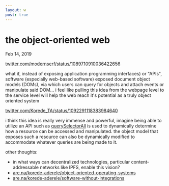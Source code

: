 ```yaml
---
layout: w
post: true
---
```

# the object-oriented web

Feb 14, 2019

[twitter.com/modernserf/status/1089710910036422656](https://twitter.com/modernserf/status/1089710910036422656)

what if, instead of exposing application programming interfaces) or "APIs", software (especially web-based software) exposed document object models (DOMs), via which users can query for objects and attach events or manipulate said DOM... i feel like pulling this idea from the webpage level to the service level will help the web reach it's potential as a truly object oriented system 

[twitter.com/Korede_TA/status/1092291118383984640](https://twitter.com/Korede_TA/status/1092291118383984640)

i think this idea is really very immense and powerful, imagine being able to utilize an API such as [querySelectorAll](https://developer.mozilla.org/en-US/docs/Web/API/Element/querySelectorAll) is used to dynamically determine how a resource can be accessed and manipulated. the object model that exposes such a resource can also be dynamically modified to accommodate whatever queries are being made to it.

other thoughts: 

- in what ways can decentralized technologies, particular content-addressable networks like IPFS, enable this vision?
- [are.na/korede-aderele/object-oriented-operating-systems](https://www.are.na/korede-aderele/object-oriented-operating-systems)
- [are.na/korede-aderele/software-without-integrations](https://www.are.na/korede-aderele/software-without-integrations)
